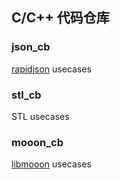 ## C/C++ 代码仓库

### json_cb

[rapidjson](https://github.com/Tencent/rapidjson) usecases

### stl_cb

STL usecases

### mooon_cb

[libmooon](https://github.com/stleox/mooon) usecases

